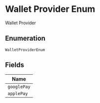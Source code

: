 
# Wallet Provider Enum

Wallet Provider

## Enumeration

`WalletProviderEnum`

## Fields

| Name |
|  --- |
| `googlePay` |
| `applePay` |

